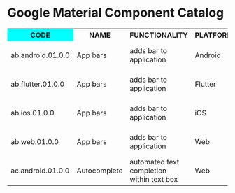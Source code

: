 # Google Material Component Catalog

<table>
  <tr ><th style="background-color:aqua;">CODE</th><th>NAME</th><th>FUNCTIONALITY</th><th>PLATFORM</th><th>VERSION</th><th>ISSUES/QUESTIONS</th><th>SOURCE</th></tr>
  <tr><td>ab.android.01.0.0<td>App bars</td><td>adds bar to application</td><td>Android</td><td>Current</td><td>Should this be the name, with top/bottom subsets?</td><td>Android site</td></tr>
    <tr><td>ab.flutter.01.0.0<td>App bars</td><td>adds bar to application</td><td>Flutter</td><td>Current</td><td>Should this be the name, with top/bottom subsets?</td><td>Flutter site</td></tr>
      <tr><td>ab.ios.01.0.0<td>App bars</td><td>adds bar to application</td><td>iOS</td><td>Current</td><td>Should this be the name, with top/bottom subsets?</td><td>iOS site</td></tr>
  <tr><td>ab.web.01.0.0<td>App bars</td><td>adds bar to application</td><td>Web</td><td>Current</td><td>Should this be the name, with top/bottom subsets?</td><td>Web site</td></tr>
  <tr><td>ac.android.01.0.0<td>Autocomplete</td><td>automated text completion within text box</td><td>Web</td><td>Current</td><td>why only web?</td><td>Web site</td></tr>
  
  </table>
